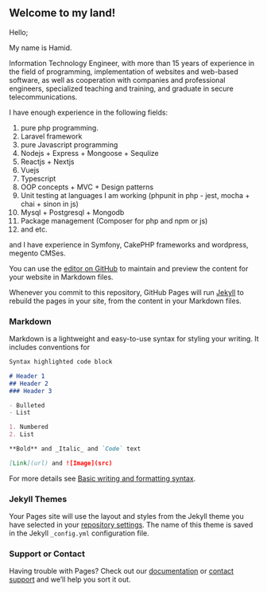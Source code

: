 ## Welcome to my land!

Hello;

My name is Hamid.

Information Technology Engineer, with more than 15 years of experience in the field of programming, implementation of websites and web-based software, as well as cooperation with companies and professional engineers, specialized teaching and training, and graduate in secure telecommunications.


I have enough experience in the following fields:

1. pure php programming.
2. Laravel framework
3. pure Javascript programming
4. Nodejs + Express + Mongoose + ‫‪Sequlize‬‬
5. Reactjs + Nextjs
6. Vuejs
7. Typescript
8. OOP concepts + MVC + Design patterns
9. Unit testing at languages I am working (phpunit in php - jest, mocha + chai + sinon in js)
10. Mysql + Postgresql + Mongodb
11. Package management (Composer for php and npm or js)
12. and etc.

and I have experience in ‫‪Symfony‬‬, ‫‪CakePHP‬‬ frameworks and wordpress, megento CMSes.




You can use the [editor on GitHub](https://github.com/moladoust/moladoust.github.io/edit/main/index.md) to maintain and preview the content for your website in Markdown files.

Whenever you commit to this repository, GitHub Pages will run [Jekyll](https://jekyllrb.com/) to rebuild the pages in your site, from the content in your Markdown files.

### Markdown

Markdown is a lightweight and easy-to-use syntax for styling your writing. It includes conventions for

```markdown
Syntax highlighted code block

# Header 1
## Header 2
### Header 3

- Bulleted
- List

1. Numbered
2. List

**Bold** and _Italic_ and `Code` text

[Link](url) and ![Image](src)
```

For more details see [Basic writing and formatting syntax](https://docs.github.com/en/github/writing-on-github/getting-started-with-writing-and-formatting-on-github/basic-writing-and-formatting-syntax).

### Jekyll Themes

Your Pages site will use the layout and styles from the Jekyll theme you have selected in your [repository settings](https://github.com/moladoust/moladoust.github.io/settings/pages). The name of this theme is saved in the Jekyll `_config.yml` configuration file.

### Support or Contact

Having trouble with Pages? Check out our [documentation](https://docs.github.com/categories/github-pages-basics/) or [contact support](https://support.github.com/contact) and we’ll help you sort it out.
